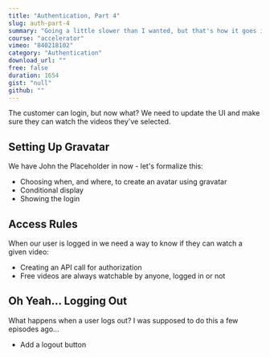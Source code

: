 ```yaml
---
title: "Authentication, Part 4"
slug: auth-part-4
summary: "Going a little slower than I wanted, but that's how it goes innit?"
course: "accelerator"
vimeo: "840218102"
category: "Authentication"
download_url: ""
free: false
duration: 1654
gist: "null"
github: ""
---
```


The customer can login, but now what? We need to update the UI and make sure they can watch the videos they've selected.

## Setting Up Gravatar
We have John the Placeholder in now - let's formalize this:

 - Choosing when, and where, to create an avatar using gravatar
 - Conditional display
 - Showing the login

## Access Rules
When our user is logged in we need a way to know if they can watch a given video:

 - Creating an API call for authorization
 - Free videos are always watchable by anyone, logged in or not

## Oh Yeah... Logging Out
What happens when a user logs out? I was supposed to do this a few episodes ago...

 - Add a logout button

